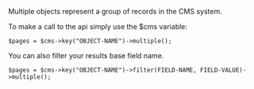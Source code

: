 Multiple objects represent a group of records in the CMS system.

To make a call to the api simply use the $cms variable:

    $pages = $cms->key("OBJECT-NAME")->multiple();

You can also filter your results base field name. 

    $pages = $cms->key("OBJECT-NAME")->filter(FIELD-NAME, FIELD-VALUE)->multiple();